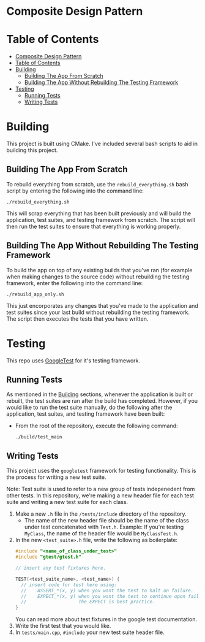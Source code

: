 # Composite Design Pattern

# Table of Contents

- [Composite Design Pattern](#composite-design-pattern)
- [Table of Contents](#table-of-contents)
- [Building](#building)
  - [Building The App From Scratch](#building-the-app-from-scratch)
  - [Building The App Without Rebuilding The Testing Framework](#building-the-app-without-rebuilding-the-testing-framework)
- [Testing](#testing)
  - [Running Tests](#running-tests)
  - [Writing Tests](#writing-tests)


# Building

This project is built using CMake. I've included several bash scripts to aid in building this project.

## Building The App From Scratch

To rebuild everything from scratch, use the `rebuild_everything.sh` bash script by entering the following into the command line:

```
./rebuild_everything.sh
```

This will scrap everything that has been built previously and will build the application, test suites, and testing framework from scratch. The script will then run the test suites to ensure that everything is working properly.

## Building The App Without Rebuilding The Testing Framework

To build the app on top of any existing builds that you've ran (for example when making changes to the source code) without rebuilding the testing framework, enter the following into the command line:

```
./rebuild_app_only.sh
```

This just encorporates any changes that you've made to the application and test suites since your last build without rebuilding the testing framework. The script then executes the tests that you have written.

# Testing

This repo uses [GoogleTest](https://github.com/google/googletest) for it's testing framework.

## Running Tests

As mentioned in the [Building](#building) sections, whenever the application is built or rebuilt, the test suites are ran after the build has completed. However, if you would like to run the test suite manually, do the following after the application, test suites, and testing framework have been built:


+ From the root of the repository, execute the following command:
    ```
    ./build/test_main
    ```

## Writing Tests

This project uses the `googletest` framework for testing functionality. This is the process for writing a new test suite.

Note: Test suite is used to refer to a new group of tests indepenedent from other tests. In this repository, we're making a new header file for each test suite and writing a new test suite for each class.

1. Make a new `.h` file in the `/tests/include` directory of the repository. 
    + The name of the new header file should be the name of the class under test concatenated with `Test.h`. Example:
        If you're testing `MyClass`, the name of the header file would be `MyClassTest.h`.
2. In the new `<test_suite>.h` file, write the following as boilerplate:
    ```cpp
    #include "<name_of_class_under_test>"
    #include "gtest/gtest.h"

    // insert any test fixtures here.

    TEST(<test_suite_name>, <test_name>) {
      // insert code for test here using:
      //    ASSERT_*(x, y) when you want the test to halt on failure.
      //    EXPECT_*(x, y) when you want the test to continue upon failure.
      //                   The EXPECT is best practice.
    }
    ```
    You can read more about test fixtures in the google test documentation.
3. Write the first test that you would like.
4. In `tests/main.cpp`, `#include` your new test suite header file.
